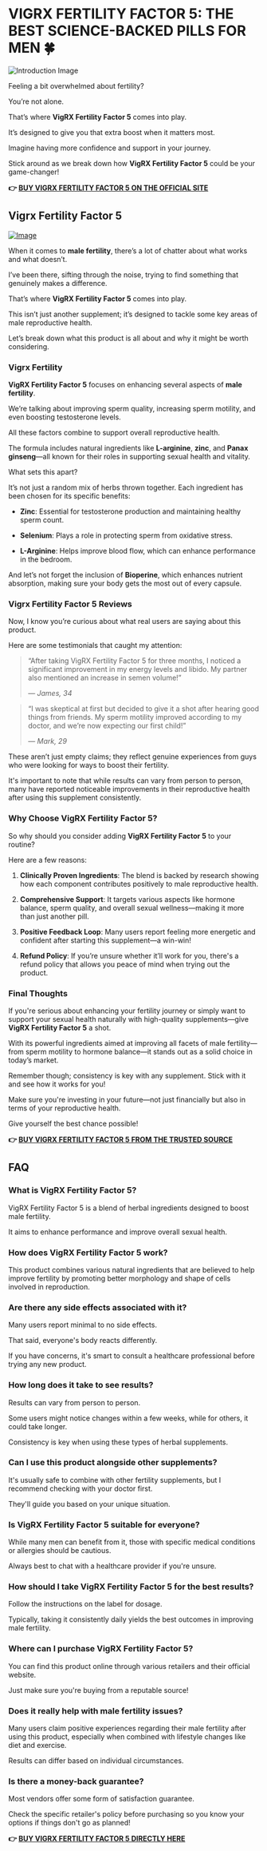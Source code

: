 # VIGRX FERTILITY FACTOR 5: THE BEST SCIENCE-BACKED PILLS FOR MEN 🍀

![Introduction Image](https://www2.sellhealth.com/139/FertilityFactor5_logo_500px120px.jpg)

Feeling a bit overwhelmed about fertility?  

You’re not alone.  

That’s where **VigRX Fertility Factor 5** comes into play.  

It’s designed to give you that extra boost when it matters most.  

Imagine having more confidence and support in your journey.  

Stick around as we break down how **VigRX Fertility Factor 5** could be your game-changer!



**👉 [BUY VIGRX FERTILITY FACTOR 5 ON THE OFFICIAL SITE](https://gchaffi.com/q0gash9w)**

## Vigrx Fertility Factor 5

[![Image](https://www2.sellhealth.com/139/fertility-factor-5-6-1.jpg)](https://gchaffi.com/q0gash9w)

When it comes to **male fertility**, there’s a lot of chatter about what works and what doesn’t. 

I’ve been there, sifting through the noise, trying to find something that genuinely makes a difference.

That’s where **VigRX Fertility Factor 5** comes into play.

This isn’t just another supplement; it’s designed to tackle some key areas of male reproductive health.

Let’s break down what this product is all about and why it might be worth considering.

### Vigrx Fertility

**VigRX Fertility Factor 5** focuses on enhancing several aspects of **male fertility**. 

We’re talking about improving sperm quality, increasing sperm motility, and even boosting testosterone levels. 

All these factors combine to support overall reproductive health. 

The formula includes natural ingredients like **L-arginine**, **zinc**, and **Panax ginseng**—all known for their roles in supporting sexual health and vitality.

What sets this apart? 

It’s not just a random mix of herbs thrown together. Each ingredient has been chosen for its specific benefits:

- **Zinc**: Essential for testosterone production and maintaining healthy sperm count.
  
- **Selenium**: Plays a role in protecting sperm from oxidative stress.
  
- **L-Arginine**: Helps improve blood flow, which can enhance performance in the bedroom.
  
And let’s not forget the inclusion of **Bioperine**, which enhances nutrient absorption, making sure your body gets the most out of every capsule.

### Vigrx Fertility Factor 5 Reviews

Now, I know you’re curious about what real users are saying about this product. 

Here are some testimonials that caught my attention:

> “After taking VigRX Fertility Factor 5 for three months, I noticed a significant improvement in my energy levels and libido. My partner also mentioned an increase in semen volume!” 
>
> — *James, 34*

> “I was skeptical at first but decided to give it a shot after hearing good things from friends. My sperm motility improved according to my doctor, and we’re now expecting our first child!” 
>
> — *Mark, 29*

These aren’t just empty claims; they reflect genuine experiences from guys who were looking for ways to boost their fertility.

It's important to note that while results can vary from person to person, many have reported noticeable improvements in their reproductive health after using this supplement consistently.

### Why Choose VigRX Fertility Factor 5?

So why should you consider adding **VigRX Fertility Factor 5** to your routine? 

Here are a few reasons:

1. **Clinically Proven Ingredients**: The blend is backed by research showing how each component contributes positively to male reproductive health.
   
2. **Comprehensive Support**: It targets various aspects like hormone balance, sperm quality, and overall sexual wellness—making it more than just another pill.
   
3. **Positive Feedback Loop**: Many users report feeling more energetic and confident after starting this supplement—a win-win!

4. **Refund Policy**: If you’re unsure whether it’ll work for you, there's a refund policy that allows you peace of mind when trying out the product.

### Final Thoughts

If you're serious about enhancing your fertility journey or simply want to support your sexual health naturally with high-quality supplements—give **VigRX Fertility Factor 5** a shot.

With its powerful ingredients aimed at improving all facets of male fertility—from sperm motility to hormone balance—it stands out as a solid choice in today’s market.

Remember though; consistency is key with any supplement. Stick with it and see how it works for you!

Make sure you're investing in your future—not just financially but also in terms of your reproductive health.

Give yourself the best chance possible!



**👉 [BUY VIGRX FERTILITY FACTOR 5 FROM THE TRUSTED SOURCE](https://gchaffi.com/q0gash9w)**

## FAQ

### What is VigRX Fertility Factor 5?

VigRX Fertility Factor 5 is a blend of herbal ingredients designed to boost male fertility. 

It aims to enhance performance and improve overall sexual health.

### How does VigRX Fertility Factor 5 work?

This product combines various natural ingredients that are believed to help improve fertility by promoting better morphology and shape of cells involved in reproduction.

### Are there any side effects associated with it?

Many users report minimal to no side effects. 

That said, everyone's body reacts differently. 

If you have concerns, it's smart to consult a healthcare professional before trying any new product.

### How long does it take to see results?

Results can vary from person to person. 

Some users might notice changes within a few weeks, while for others, it could take longer. 

Consistency is key when using these types of herbal supplements.

### Can I use this product alongside other supplements?

It's usually safe to combine with other fertility supplements, but I recommend checking with your doctor first. 

They'll guide you based on your unique situation.

### Is VigRX Fertility Factor 5 suitable for everyone?

While many men can benefit from it, those with specific medical conditions or allergies should be cautious. 

Always best to chat with a healthcare provider if you're unsure.

### How should I take VigRX Fertility Factor 5 for the best results?

Follow the instructions on the label for dosage. 

Typically, taking it consistently daily yields the best outcomes in improving male fertility.

### Where can I purchase VigRX Fertility Factor 5?

You can find this product online through various retailers and their official website. 

Just make sure you're buying from a reputable source!

### Does it really help with male fertility issues?

Many users claim positive experiences regarding their male fertility after using this product, especially when combined with lifestyle changes like diet and exercise.

Results can differ based on individual circumstances.

### Is there a money-back guarantee?

Most vendors offer some form of satisfaction guarantee. 

Check the specific retailer's policy before purchasing so you know your options if things don't go as planned!



**👉 [BUY VIGRX FERTILITY FACTOR 5 DIRECTLY HERE](https://gchaffi.com/q0gash9w)**